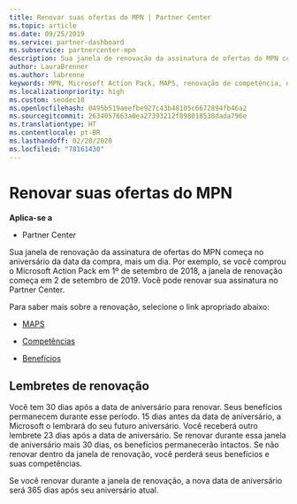```yaml
---
title: Renovar suas ofertas do MPN | Partner Center
ms.topic: article
ms.date: 09/25/2019
ms.service: partner-dashboard
ms.subservice: partnercenter-mpn
description: Sua janela de renovação da assinatura de ofertas do MPN começa no aniversário da data da compra, mais um dia.
author: LauraBrenner
ms.author: labrenne
keywords: MPN, Microsoft Action Pack, MAPS, renovação de competência, data de renovação
ms.localizationpriority: high
ms.custom: seodec18
ms.openlocfilehash: 0495b519aeefbe927c43b48105c6672894fb46a2
ms.sourcegitcommit: 2634057663a0ea27393212f898018538dada796e
ms.translationtype: HT
ms.contentlocale: pt-BR
ms.lasthandoff: 02/28/2020
ms.locfileid: "78161430"
---
```

# <a name="renew-your-mpn-offers"></a>Renovar suas ofertas do MPN

**Aplica-se a**

- Partner Center

Sua janela de renovação da assinatura de ofertas do MPN começa no aniversário da data da compra, mais um dia. Por exemplo, se você comprou o Microsoft Action Pack em 1º de setembro de 2018, a janela de renovação começa em 2 de setembro de 2019. Você pode renovar sua assinatura no Partner Center.

Para saber mais sobre a renovação, selecione o link apropriado abaixo:

- [MAPS](mpn-get-action-pack.md)

- [Competências](learn-about-competencies.md)

- [Benefícios](manage-your-partner-network-benefits.md)

## <a name="renewal-reminders"></a>Lembretes de renovação

Você tem 30 dias após a data de aniversário para renovar. Seus benefícios permanecem durante esse período. 15 dias antes da data de aniversário, a Microsoft o lembrará do seu futuro aniversário. Você receberá outro lembrete 23 dias após a data de aniversário. Se renovar durante essa janela de aniversário mais 30 dias, os benefícios permanecerão intactos. Se não renovar dentro da janela de renovação, você perderá seus benefícios e suas competências.

Se você renovar durante a janela de renovação, a nova data de aniversário será 365 dias após seu aniversário atual.

